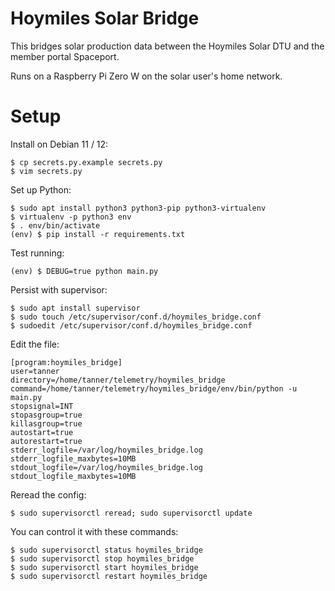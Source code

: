 # Hoymiles Solar Bridge

This bridges solar production data between the Hoymiles Solar DTU and the member portal Spaceport.

Runs on a Raspberry Pi Zero W on the solar user's home network.

# Setup

Install on Debian 11 / 12:

```
$ cp secrets.py.example secrets.py
$ vim secrets.py
```

Set up Python:

```
$ sudo apt install python3 python3-pip python3-virtualenv
$ virtualenv -p python3 env
$ . env/bin/activate
(env) $ pip install -r requirements.txt
```

Test running:

```
(env) $ DEBUG=true python main.py
```

Persist with supervisor:

```
$ sudo apt install supervisor
$ sudo touch /etc/supervisor/conf.d/hoymiles_bridge.conf
$ sudoedit /etc/supervisor/conf.d/hoymiles_bridge.conf
```

Edit the file:

```
[program:hoymiles_bridge]
user=tanner
directory=/home/tanner/telemetry/hoymiles_bridge
command=/home/tanner/telemetry/hoymiles_bridge/env/bin/python -u main.py
stopsignal=INT
stopasgroup=true
killasgroup=true
autostart=true
autorestart=true
stderr_logfile=/var/log/hoymiles_bridge.log
stderr_logfile_maxbytes=10MB
stdout_logfile=/var/log/hoymiles_bridge.log
stdout_logfile_maxbytes=10MB
```

Reread the config:

```
$ sudo supervisorctl reread; sudo supervisorctl update
```

You can control it with these commands:

```
$ sudo supervisorctl status hoymiles_bridge
$ sudo supervisorctl stop hoymiles_bridge
$ sudo supervisorctl start hoymiles_bridge
$ sudo supervisorctl restart hoymiles_bridge
```
